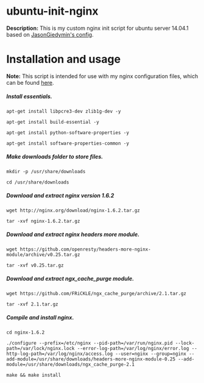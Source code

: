 ubuntu-init-nginx 
=================

**Description:** This is my custom nginx init script for ubuntu server 14.04.1 based on [JasonGiedymin's config](https://github.com/JasonGiedymin/nginx-init-ubuntu).

Installation and usage 
=================
**Note:** This script is intended for use with my nginx configuration files, which can be found [here](https://github.com/greenzwiz).

##### Install essentials.
```
apt-get install libpcre3-dev zlib1g-dev -y

apt-get install build-essential -y

apt-get install python-software-properties -y

apt-get install software-properties-common -y
```

##### Make downloads folder to store files. 
```
mkdir -p /usr/share/downloads

cd /usr/share/downloads
```

##### Download and extract nginx version 1.6.2 
```
wget http://nginx.org/download/nginx-1.6.2.tar.gz

tar -xvf nginx-1.6.2.tar.gz
```

##### Download and extract nginx headers more module.
```
wget https://github.com/openresty/headers-more-nginx-module/archive/v0.25.tar.gz

tar -xvf v0.25.tar.gz
```

##### Download and extract ngx_cache_purge module. 
```
wget https://github.com/FRiCKLE/ngx_cache_purge/archive/2.1.tar.gz

tar -xvf 2.1.tar.gz
```

##### Compile and install nginx.
```
cd nginx-1.6.2

./configure --prefix=/etc/nginx --pid-path=/var/run/nginx.pid --lock-path=/var/lock/nginx.lock --error-log-path=/var/log/nginx/error.log --http-log-path=/var/log/nginx/access.log --user=nginx --group=nginx --add-module=/usr/share/downloads/headers-more-nginx-module-0.25 --add-module=/usr/share/downloads/ngx_cache_purge-2.1

make && make install
```


